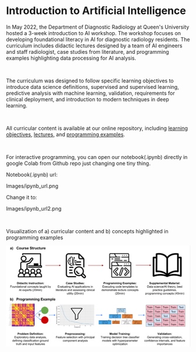 # Introduction to Artificial Intelligence

In May 2022, the Department of Diagnostic Radiology at Queen's University hosted a 3-week introduction to AI workshop. The workshop focuses on developing foundational literacy in AI for diagnostic radiology residents. The curriculum includes didactic lectures designed by a team of AI engineers and staff radiologist, case studies from literature, and programming examples highlighting data processing for AI analysis.

<br>

The curriculum was designed to follow specific learning objectives to introduce data science definitions, supervised and supervised learning, predictive analysis with machine learning, validation, requirements for clinical deployment, and introduction to modern techniques in deep learning. 

<br>

All curricular content is available at our online repository, including [learning objectives](https://github.com/Queens-Radiology-Intro-To-AI/Intro-to-AI/blob/master/Curricular%20Content/learning_objectives_and_curriculum.pdf), [lectures](https://github.com/Queens-Radiology-Intro-To-AI/Intro-to-AI/tree/master/Curricular%20Content/Lectures), and [programming examples](https://github.com/Queens-Radiology-Intro-To-AI/Intro-to-AI/tree/master/Curricular%20Content/Programming%20Examples).

<br>

For interactive programming, you can open our notebook(.ipynb) directly in google Colab from Github repo just changing one tiny thing.

Notebook(.ipynb) url:

Images/ipynb_url.png

Change it to:

Images/ipynb_url2.png


<br>

Visualization of a) curricular content and b) concepts highlighted in programming examples
<br>

![Curriculum](./Images/curriculum.PNG)
